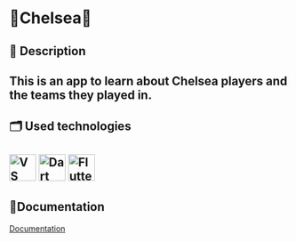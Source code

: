 <h1>💙Chelsea💙</h1>
<h2>📙 Description<h2>
<p>This is an app to learn about Chelsea players and the teams they played in.</p>
<h2> 🗂️ Used technologies<h2>
<p align="left">
    <img src="https://img.icons8.com/color/344/visual-studio-code-2019.png" alt="VS code logo" width=48px>
    <img src ="https://cdn.discordapp.com/attachments/910436668165746750/1125460879689920542/png-transparent-dart-logo-programming-language-computer-programming-android-text-logo-computer-programming-thumbnail.png" alt = "Dart" width = 48px/>
    <img src = "https://cdn.discordapp.com/attachments/910436668165746750/1125461559406248056/png-transparent-flutter-logo-flutter-software-logo-social-media-logo-logo-technology-logo-3d-icon-thumbnail.png" alt = "Flutter logo" width = 48px/>
</p>
<h2>📃Documentation</h2>
  <a href = "https://codingburgas-my.sharepoint.com/:w:/g/personal/vvdimitrov20_codingburgas_bg/Ee5fBb-MR0tMnZREF42tfBgBT99U1gFM3EiHzVGBhV1m9g?e=41XAIu">Documentation</a><br>
